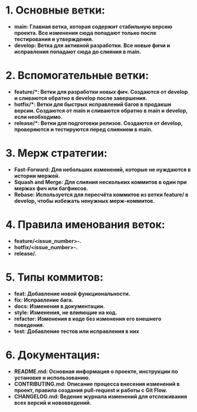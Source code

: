 # 1. Основные ветки:

- **main: Главная ветка, которая содержит стабильную версию проекта. Все изменения сюда попадают только после тестирования и утверждения.**
- **develop: Ветка для активной разработки. Все новые фичи и исправления попадают сюда до слияния в main.**

# 2. Вспомогательные ветки:

- **feature/*: Ветки для разработки новых фич. Создаются от develop и сливаются обратно в develop после завершения.**
- **hotfix/*: Ветки для быстрых исправлений багов в продакшн версии. Создаются от main и сливаются обратно в main и develop, если необходимо.**
- **release/*: Ветки для подготовки релизов. Создаются от develop, проверяются и тестируются перед слиянием в main.**

# 3. Мерж стратегии:

- **Fast-Forward: Для небольших изменений, которые не нуждаются в истории мержей.**
- **Squash and Merge: Для слияния нескольких коммитов в один при мержах фич или багфиксов.**
- **Rebase: Используется для пересчёта коммитов из ветки feature/ в develop, чтобы избежать ненужных мерж-коммитов.**

# 4. Правила именования веток:

- **feature/<issue_number>-<short-description>.**
- **hotfix/<issue_number>-<short-description>.**
- **release/<version>.**

# 5. Типы коммитов:

- **feat: Добавление новой функциональности.**
- **fix: Исправление бага.**
- **docs: Изменения в документации.**
- **style: Изменения, не влияющие на код.**
- **refactor: Изменения в коде без изменения его внешнего поведения.**
- **test: Добавление тестов или исправления в них**

# 6. Документация:

- **README.md: Основная информация о проекте, инструкции по установке и использованию.**
- **CONTRIBUTING.md: Описание процесса внесения изменений в проект, правила создания pull-request и работы с Git Flow.**
- **CHANGELOG.md: Ведение журнала изменений для отслеживания всех версий и нововведений.**
